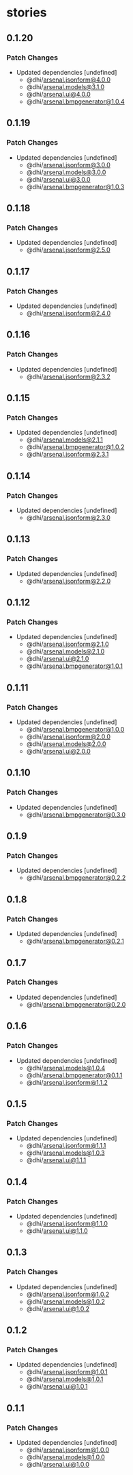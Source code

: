 # stories

## 0.1.20

### Patch Changes

- Updated dependencies [undefined]
  - @dhi/arsenal.jsonform@4.0.0
  - @dhi/arsenal.models@3.1.0
  - @dhi/arsenal.ui@4.0.0
  - @dhi/arsenal.bmpgenerator@1.0.4

## 0.1.19

### Patch Changes

- Updated dependencies [undefined]
  - @dhi/arsenal.jsonform@3.0.0
  - @dhi/arsenal.models@3.0.0
  - @dhi/arsenal.ui@3.0.0
  - @dhi/arsenal.bmpgenerator@1.0.3

## 0.1.18

### Patch Changes

- Updated dependencies [undefined]
  - @dhi/arsenal.jsonform@2.5.0

## 0.1.17

### Patch Changes

- Updated dependencies [undefined]
  - @dhi/arsenal.jsonform@2.4.0

## 0.1.16

### Patch Changes

- Updated dependencies [undefined]
  - @dhi/arsenal.jsonform@2.3.2

## 0.1.15

### Patch Changes

- Updated dependencies [undefined]
  - @dhi/arsenal.models@2.1.1
  - @dhi/arsenal.bmpgenerator@1.0.2
  - @dhi/arsenal.jsonform@2.3.1

## 0.1.14

### Patch Changes

- Updated dependencies [undefined]
  - @dhi/arsenal.jsonform@2.3.0

## 0.1.13

### Patch Changes

- Updated dependencies [undefined]
  - @dhi/arsenal.jsonform@2.2.0

## 0.1.12

### Patch Changes

- Updated dependencies [undefined]
  - @dhi/arsenal.jsonform@2.1.0
  - @dhi/arsenal.models@2.1.0
  - @dhi/arsenal.ui@2.1.0
  - @dhi/arsenal.bmpgenerator@1.0.1

## 0.1.11

### Patch Changes

- Updated dependencies [undefined]
  - @dhi/arsenal.bmpgenerator@1.0.0
  - @dhi/arsenal.jsonform@2.0.0
  - @dhi/arsenal.models@2.0.0
  - @dhi/arsenal.ui@2.0.0

## 0.1.10

### Patch Changes

- Updated dependencies [undefined]
  - @dhi/arsenal.bmpgenerator@0.3.0

## 0.1.9

### Patch Changes

- Updated dependencies [undefined]
  - @dhi/arsenal.bmpgenerator@0.2.2

## 0.1.8

### Patch Changes

- Updated dependencies [undefined]
  - @dhi/arsenal.bmpgenerator@0.2.1

## 0.1.7

### Patch Changes

- Updated dependencies [undefined]
  - @dhi/arsenal.bmpgenerator@0.2.0

## 0.1.6

### Patch Changes

- Updated dependencies [undefined]
  - @dhi/arsenal.models@1.0.4
  - @dhi/arsenal.bmpgenerator@0.1.1
  - @dhi/arsenal.jsonform@1.1.2

## 0.1.5

### Patch Changes

- Updated dependencies [undefined]
  - @dhi/arsenal.jsonform@1.1.1
  - @dhi/arsenal.models@1.0.3
  - @dhi/arsenal.ui@1.1.1

## 0.1.4

### Patch Changes

- Updated dependencies [undefined]
  - @dhi/arsenal.jsonform@1.1.0
  - @dhi/arsenal.ui@1.1.0

## 0.1.3

### Patch Changes

- Updated dependencies [undefined]
  - @dhi/arsenal.jsonform@1.0.2
  - @dhi/arsenal.models@1.0.2
  - @dhi/arsenal.ui@1.0.2

## 0.1.2

### Patch Changes

- Updated dependencies [undefined]
  - @dhi/arsenal.jsonform@1.0.1
  - @dhi/arsenal.models@1.0.1
  - @dhi/arsenal.ui@1.0.1

## 0.1.1

### Patch Changes

- Updated dependencies [undefined]
  - @dhi/arsenal.jsonform@1.0.0
  - @dhi/arsenal.models@1.0.0
  - @dhi/arsenal.ui@1.0.0
